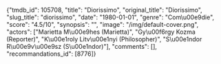 {"tmdb_id": 105708, "title": "Diorissimo", "original_title": "Diorissimo", "slug_title": "diorissimo", "date": "1980-01-01", "genre": "Com\u00e9die", "score": "4.5/10", "synopsis": "", "image": "/img/default-cover.png", "actors": ["Marietta M\u00e9hes (Marietta)", "Gy\u00f6rgy Kozma (Reporter)", "K\u00e1roly Litv\u00e1nyi (Philosopher)", "S\u00e1ndor R\u00e9v\u00e9sz (S\u00e1ndor)"], "comments": [], "recommandations_id": [8776]}